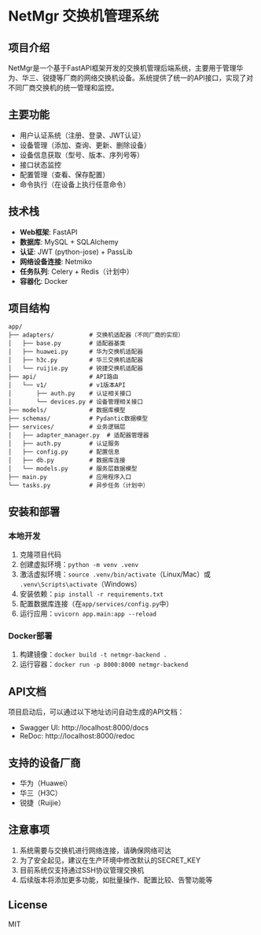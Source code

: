 # NetMgr 交换机管理系统

## 项目介绍
NetMgr是一个基于FastAPI框架开发的交换机管理后端系统，主要用于管理华为、华三、锐捷等厂商的网络交换机设备。系统提供了统一的API接口，实现了对不同厂商交换机的统一管理和监控。

## 主要功能
- 用户认证系统（注册、登录、JWT认证）
- 设备管理（添加、查询、更新、删除设备）
- 设备信息获取（型号、版本、序列号等）
- 接口状态监控
- 配置管理（查看、保存配置）
- 命令执行（在设备上执行任意命令）

## 技术栈
- **Web框架**: FastAPI
- **数据库**: MySQL + SQLAlchemy
- **认证**: JWT (python-jose) + PassLib
- **网络设备连接**: Netmiko
- **任务队列**: Celery + Redis（计划中）
- **容器化**: Docker

## 项目结构
```
app/
├── adapters/          # 交换机适配器（不同厂商的实现）
│   ├── base.py        # 适配器基类
│   ├── huawei.py      # 华为交换机适配器
│   ├── h3c.py         # 华三交换机适配器
│   └── ruijie.py      # 锐捷交换机适配器
├── api/               # API路由
│   └── v1/            # v1版本API
│       ├── auth.py    # 认证相关接口
│       └── devices.py # 设备管理相关接口
├── models/            # 数据库模型
├── schemas/           # Pydantic数据模型
├── services/          # 业务逻辑层
│   ├── adapter_manager.py  # 适配器管理器
│   ├── auth.py        # 认证服务
│   ├── config.py      # 配置信息
│   ├── db.py          # 数据库连接
│   └── models.py      # 服务层数据模型
├── main.py            # 应用程序入口
└── tasks.py           # 异步任务（计划中）
```

## 安装和部署

### 本地开发
1. 克隆项目代码
2. 创建虚拟环境：`python -m venv .venv`
3. 激活虚拟环境：`source .venv/bin/activate`（Linux/Mac）或 `.venv\Scripts\activate`（Windows）
4. 安装依赖：`pip install -r requirements.txt`
5. 配置数据库连接（在`app/services/config.py`中）
6. 运行应用：`uvicorn app.main:app --reload`

### Docker部署
1. 构建镜像：`docker build -t netmgr-backend .`
2. 运行容器：`docker run -p 8000:8000 netmgr-backend`

## API文档
项目启动后，可以通过以下地址访问自动生成的API文档：
- Swagger UI: http://localhost:8000/docs
- ReDoc: http://localhost:8000/redoc

## 支持的设备厂商
- 华为（Huawei）
- 华三（H3C）
- 锐捷（Ruijie）

## 注意事项
1. 系统需要与交换机进行网络连接，请确保网络可达
2. 为了安全起见，建议在生产环境中修改默认的SECRET_KEY
3. 目前系统仅支持通过SSH协议管理交换机
4. 后续版本将添加更多功能，如批量操作、配置比较、告警功能等

## License
MIT